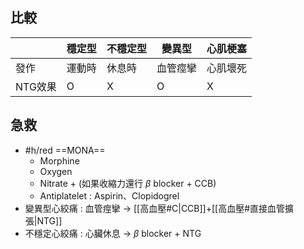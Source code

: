 ## 比較
|         | 穩定型 | 不穩定型 | 變異型   | 心肌梗塞 |
|---------|--------|----------|----------|----------|
| 發作    | 運動時 | 休息時   | 血管痙攣 | 心肌壞死 |
| NTG效果 | O      | X        | O        | X        |
## 急救
- #h/red ==MONA==
	- Morphine
	- Oxygen
	- Nitrate + (如果收縮力還行 $\beta$ blocker + CCB)
	- Antiplatelet : Aspirin、Clopidogrel
- 變異型心絞痛 : 血管痙攣 -> [[高血壓#C|CCB]]+[[高血壓#直接血管擴張|NTG]]
- 不穩定心絞痛 : 心臟休息 -> $\beta$ blocker + NTG